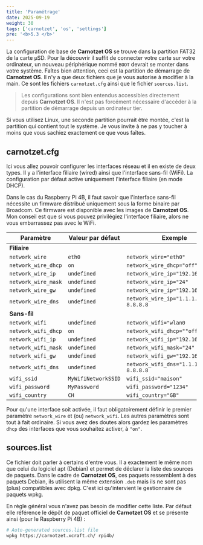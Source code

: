```yaml
---
title: 'Paramétrage'
date: 2025-09-19
weight: 30
tags: ['carnotzet', 'os', 'settings']
pre: '<b>5.3 </b>'
---
```


La configuration de base de **Carnotzet OS** se trouve dans la partition FAT32
de la carte µSD. Pour la découvrir il suffit de connecter votre carte sur votre
ordinateur, un nouveau périphérique nommé `BOOT` devrait se monter dans votre
système. Faîtes bien attention, ceci est la partition de démarrage de
**Carnotzet OS**. Il n'y a que deux fichiers que je vous autorise à modifier à
la main. Ce sont les fichiers `carnotzet.cfg` ainsi que le fichier
`sources.list`.

> Les configurations sont bien entendus accessibles directement depuis
> **Carnotzet OS**. Il n'est pas forcément nécessaire d'accéder à la partition
> de démarrage depuis un ordinateur tier.

Si vous utilisez Linux, une seconde partition pourrait être montée, c'est la
partition qui contient tout le système. Je vous invite à ne pas y toucher à
moins que vous sachiez exactement ce que vous faîtes.

## carnotzet.cfg

Ici vous allez pouvoir configurer les interfaces réseau et il en existe de deux
types. Il y a l'interface filiaire (wired) ainsi que l'interface sans-fil
(WiFi). La configuration par défaut active uniquement l'interface filiaire (en
mode DHCP).

Dans le cas du Raspberry Pi 4B, il faut savoir que l'interface sans-fil
nécessite un firmware distribué uniquement sous la forme binaire par Broadcom.
Ce firmware est disponible avec les images de **Carnotzet OS**. Mon conseil est
que si vous pouvez privilégiez l'interface filiaire, alors ne vous embarrassez
pas avec le WiFi.

| Paramètre           | Valeur par défaut   | Exemple                             |
| ------------------- | ------------------- | ----------------------------------- |
| **Filiaire**        |                     |                                     |
| `network_wire`      | `eth0`              | `network_wire="eth0"`               |
| `network_wire_dhcp` | `on`                | `network_wire_dhcp="off"`           |
| `network_wire_ip`   | `undefined`         | `network_wire_ip="192.168.1.100"`   |
| `network_wire_mask` | `undefined`         | `network_wire_ip="24"`              |
| `network_wire_gw`   | `undefined`         | `network_wire_ip="192.168.1.3"`     |
| `network_wire_dns`  | `undefined`         | `network_wire_ip="1.1.1.1 8.8.8.8`  |
| **Sans-fil**        |                     |                                     |
| `network_wifi`      | `undefined`         | `network_wifi="wlan0`               |
| `network_wifi_dhcp` | `on`                | `network_wifi_dhcp=""off"`          |
| `network_wifi_ip`   | `undefined`         | `network_wifi_ip="192.168.2.100"`   |
| `network_wifi_mask` | `undefined`         | `network_wifi_mask="24"`            |
| `network_wifi_gw`   | `undefined`         | `network_wifi_gw="192.168.2.1"`     |
| `network_wifi_dns`  | `undefined`         | `network_wifi_dns="1.1.1.1 8.8.8.8` |
| `wifi_ssid`         | `MyWifiNetworkSSID` | `wifi_ssid="maison"`                |
| `wifi_password`     | `MyPassword`        | `wifi_password="1234"`              |
| `wifi_country`      | `CH`                | `wifi_country="GB"`                 |

Pour qu'une interface soit activée, il faut obligatoirement définir le premier
paramètre `network_wire` et (ou) `network_wifi`. Les autres paramètres sont tout
à fait ordinaire. Si vous avez des doutes alors gardez les paramètres `dhcp` des
interfaces que vous souhaitez activer, à `"on"`.

## sources.list

Ce fichier doit parler à certains d'entre vous. Il a exactement le même nom que
celui du logiciel apt (Debian) et permet de déclarer la liste des sources de
paquets. Dans le cadre de **Carnotzet OS**, ces paquets ressemblent à des
paquets Debian, ils utilisent la même extension `.deb` mais ils ne sont pas
(plus) compatibles avec dpkg. C'est ici qu'intervient le gestionnaire de paquets
wpkg.

En règle général vous n'avez pas besoin de modifier cette liste. Par défaut elle
référence le dépôt de paquet officiel de **Carnotzet OS** et se présente ainsi
(pour le Raspberry Pi 4B) :

```sh
# Auto-generated sources.list file
wpkg https://carnotzet.xcraft.ch/ rpi4b/
```
